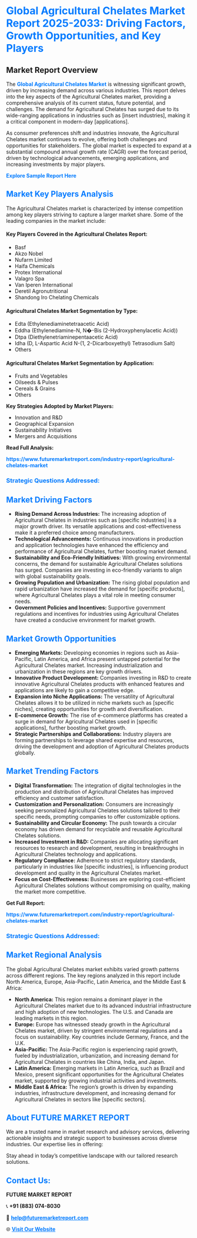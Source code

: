 <h1 style="color: #007BFF;">Global Agricultural Chelates Market Report 2025-2033: Driving Factors, Growth Opportunities, and Key Players</h1>

<section id="overview">
<h2>Market Report Overview</h2>
<p>The <a href="https://www.futuremarketreport.com/industry-report/agricultural-chelates-market" style="color: #007BFF; text-decoration: none;"><strong>Global Agricultural Chelates Market</strong></a> is witnessing significant growth, driven by increasing demand across various industries. This report delves into the key aspects of the Agricultural Chelates market, providing a comprehensive analysis of its current status, future potential, and challenges. The demand for Agricultural Chelates has surged due to its wide-ranging applications in industries such as [insert industries], making it a critical component in modern-day [applications].</p>
<p>As consumer preferences shift and industries innovate, the Agricultural Chelates market continues to evolve, offering both challenges and opportunities for stakeholders. The global market is expected to expand at a substantial compound annual growth rate (CAGR) over the forecast period, driven by technological advancements, emerging applications, and increasing investments by major players.</p>
</section>

<section id="overview">
<p><a href="https://www.futuremarketreport.com/request-sample/reportId=30352" style="color: #007BFF; text-decoration: none;"><strong>Explore Sample Report Here</strong></a></p>
</section>

<section id="key-players">
<h2 style="color: #007BFF;">Market Key Players Analysis</h2>
<p>The Agricultural Chelates market is characterized by intense competition among key players striving to capture a larger market share. Some of the leading companies in the market include:</p>
<h4>Key Players Covered in the Agricultural Chelates Report:</h4>
<ul><li>Basf</li><li>Akzo Nobel</li><li>Nufarm Limited</li><li>Haifa Chemicals</li><li>Protex International</li><li>Valagro Spa</li><li>Van Iperen International</li><li>Deretil Agronutritional</li><li>Shandong Iro Chelating Chemicals</li></ul>
<h4>Agricultural Chelates Market Segmentation by Type:</h4>
<ul><li>Edta (Ethylenediaminetetraacetic Acid)</li><li>Eddha (Ethylenediamine-N, N�-Bis (2-Hydroxyphenylacetic Acid))</li><li>Dtpa (Diethylenetriaminepentaacetic Acid)</li><li>Idha (D, L-Aspartic Acid N-(1, 2-Dicarboxyethyl) Tetrasodium Salt)</li><li>Others</li></ul>

<h4>Agricultural Chelates Market Segmentation by Application:</h4>
<ul><li>Fruits and Vegetables</li><li>Oilseeds &amp; Pulses</li><li>Cereals &amp; Grains</li><li>Others</li></ul>
<p><strong>Key Strategies Adopted by Market Players:</strong></p>
<ul>
<li>Innovation and R&D</li>
<li>Geographical Expansion</li>
<li>Sustainability Initiatives</li>
<li>Mergers and Acquisitions</li>
</ul>
</section>

<section>
<p><strong>Read Full Analysis: </strong></p><a href="https://www.futuremarketreport.com/industry-report/agricultural-chelates-market" style="color: #007BFF; text-decoration: none;"><strong>https://www.futuremarketreport.com/industry-report/agricultural-chelates-market</strong></a>
<h3 style="color: #007BFF;">Strategic Questions Addressed:</h3>
</section>

<section id="driving-factors">
<h2 style="color: #007BFF;">Market Driving Factors</h2>
<ul>
<li><strong>Rising Demand Across Industries:</strong> The increasing adoption of Agricultural Chelates in industries such as [specific industries] is a major growth driver. Its versatile applications and cost-effectiveness make it a preferred choice among manufacturers.</li>
<li><strong>Technological Advancements:</strong> Continuous innovations in production and application technologies have enhanced the efficiency and performance of Agricultural Chelates, further boosting market demand.</li>
<li><strong>Sustainability and Eco-Friendly Initiatives:</strong> With growing environmental concerns, the demand for sustainable Agricultural Chelates solutions has surged. Companies are investing in eco-friendly variants to align with global sustainability goals.</li>
<li><strong>Growing Population and Urbanization:</strong> The rising global population and rapid urbanization have increased the demand for [specific products], where Agricultural Chelates plays a vital role in meeting consumer needs.</li>
<li><strong>Government Policies and Incentives:</strong> Supportive government regulations and incentives for industries using Agricultural Chelates have created a conducive environment for market growth.</li>
</ul>
</section>

<section id="growth-opportunities">
<h2 style="color: #007BFF;">Market Growth Opportunities</h2>
<ul>
<li><strong>Emerging Markets:</strong> Developing economies in regions such as Asia-Pacific, Latin America, and Africa present untapped potential for the Agricultural Chelates market. Increasing industrialization and urbanization in these regions are key growth drivers.</li>
<li><strong>Innovative Product Development:</strong> Companies investing in R&D to create innovative Agricultural Chelates products with enhanced features and applications are likely to gain a competitive edge.</li>
<li><strong>Expansion into Niche Applications:</strong> The versatility of Agricultural Chelates allows it to be utilized in niche markets such as [specific niches], creating opportunities for growth and diversification.</li>
<li><strong>E-commerce Growth:</strong> The rise of e-commerce platforms has created a surge in demand for Agricultural Chelates used in [specific applications], further boosting market growth.</li>
<li><strong>Strategic Partnerships and Collaborations:</strong> Industry players are forming partnerships to leverage shared expertise and resources, driving the development and adoption of Agricultural Chelates products globally.</li>
</ul>
</section>

<section id="trending-factors">
<h2 style="color: #007BFF;">Market Trending Factors</h2>
<ul>
<li><strong>Digital Transformation:</strong> The integration of digital technologies in the production and distribution of Agricultural Chelates has improved efficiency and customer satisfaction.</li>
<li><strong>Customization and Personalization:</strong> Consumers are increasingly seeking personalized Agricultural Chelates solutions tailored to their specific needs, prompting companies to offer customizable options.</li>
<li><strong>Sustainability and Circular Economy:</strong> The push towards a circular economy has driven demand for recyclable and reusable Agricultural Chelates solutions.</li>
<li><strong>Increased Investment in R&D:</strong> Companies are allocating significant resources to research and development, resulting in breakthroughs in Agricultural Chelates technology and applications.</li>
<li><strong>Regulatory Compliance:</strong> Adherence to strict regulatory standards, particularly in industries like [specific industries], is influencing product development and quality in the Agricultural Chelates market.</li>
<li><strong>Focus on Cost-Effectiveness:</strong> Businesses are exploring cost-efficient Agricultural Chelates solutions without compromising on quality, making the market more competitive.</li>
</ul>
</section>

<section>
<p><strong>Get Full Report: </strong></p><a href="https://www.futuremarketreport.com/industry-report/agricultural-chelates-market" style="color: #007BFF; text-decoration: none;"><strong>https://www.futuremarketreport.com/industry-report/agricultural-chelates-market</strong></a>
<h3 style="color: #007BFF;">Strategic Questions Addressed:</h3>
</section>


<section id="regional-analysis">
<h2 style="color: #007BFF;">Market Regional Analysis</h2>
<p>The global Agricultural Chelates market exhibits varied growth patterns across different regions. The key regions analyzed in this report include North America, Europe, Asia-Pacific, Latin America, and the Middle East & Africa:</p>
<ul>
<li><strong>North America:</strong> This region remains a dominant player in the Agricultural Chelates market due to its advanced industrial infrastructure and high adoption of new technologies. The U.S. and Canada are leading markets in this region.</li>
<li><strong>Europe:</strong> Europe has witnessed steady growth in the Agricultural Chelates market, driven by stringent environmental regulations and a focus on sustainability. Key countries include Germany, France, and the U.K.</li>
<li><strong>Asia-Pacific:</strong> The Asia-Pacific region is experiencing rapid growth, fueled by industrialization, urbanization, and increasing demand for Agricultural Chelates in countries like China, India, and Japan.</li>
<li><strong>Latin America:</strong> Emerging markets in Latin America, such as Brazil and Mexico, present significant opportunities for the Agricultural Chelates market, supported by growing industrial activities and investments.</li>
<li><strong>Middle East & Africa:</strong> The region’s growth is driven by expanding industries, infrastructure development, and increasing demand for Agricultural Chelates in sectors like [specific sectors].</li>
</ul>
</section>

<footer>
<h2 style="color: #007BFF;">About FUTURE MARKET REPORT</h2>
<p>We are a trusted name in market research and advisory services, delivering actionable insights and strategic support to businesses across diverse industries. Our expertise lies in offering:</p>

<p>Stay ahead in today’s competitive landscape with our tailored research solutions.</p>

<h2 style="color: #007BFF;">Contact Us:</h2>
<p><strong>FUTURE MARKET REPORT</strong></p>
<p>📞 <strong>+91 (883) 074-8030</strong></p>
<p>📧 <strong><a href="mailto:help@futuremarketreport.com" style="color: #007BFF;">help@futuremarketreport.com</a></strong></p>
<p>🌐 <strong><a href="https://www.futuremarketreport.com/" style="color: #007BFF;">Visit Our Website</a></strong></p>
</footer>